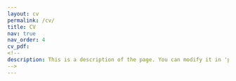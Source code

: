```yaml
---
layout: cv
permalink: /cv/
title: CV
nav: true
nav_order: 4
cv_pdf: 
<!--
description: This is a description of the page. You can modify it in 'pages/_cv.md'. You can also change or remove the top pdf download button.
-->
---
```

